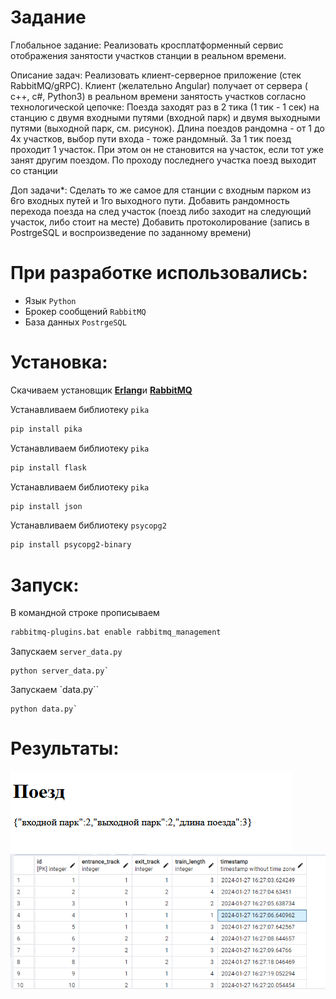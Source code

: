 # Задание
Глобальное задание:
Реализовать кросплатформенный сервис отображения занятости участков станции в реальном времени.

Описание задач:
Реализовать клиент-серверное приложение (стек RabbitMQ/gRPC). Клиент (желательно Angular) получает от сервера ( c++, c#, Python3) в реальном времени занятость участков согласно технологической цепочке:
Поезда заходят раз в 2 тика (1 тик - 1 сек) на станцию с двумя входными путями (входной парк) и двумя выходными путями (выходной парк, см. рисунок). Длина поездов рандомна - от 1 до 4х участков, выбор пути входа - тоже рандомный. За 1 тик поезд проходит 1 участок. При этом он не становится на участок, если тот уже занят другим поездом. По проходу последнего участка поезд выходит со станции

Доп задачи*:
Сделать то же самое для станции с входным парком из 6го входных путей и 1го выходного пути. Добавить рандомность перехода поезда на след участок (поезд либо заходит на следующий участок, либо стоит на месте)
Добавить протоколирование (запись в PostrgeSQL и воспроизведение по заданному времени)
# При разработке использовались:

- Язык `Python`
- Брокер сообщений `RabbitMQ`
- База данных `PostrgeSQL`

# Установка:

Скачиваем установщик [**Erlang**](https://www.erlang.org/downloads)и [**RabbitMQ**](https://rabbitmq-website.pages.dev/docs/install-windows)

Устанавливаем библиотеку `pika`

```bash
pip install pika
```
Устанавливаем библиотеку `pika`

```bash
pip install flask
```
Устанавливаем библиотеку `pika`

```bash
pip install json
```
Устанавливаем библиотеку `psycopg2`

```bash
pip install psycopg2-binary
```
# Запуск:

В командной строке прописываем
```bash
rabbitmq-plugins.bat enable rabbitmq_management
```

Запускаем `server_data.py`
```shell
python server_data.py`
```
Запускаем `data.py``

```shell
python data.py`
```

# Результаты:

![alt](image/web.png) 
![alt](image/Postgre.png) 
